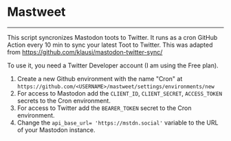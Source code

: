 # Mastweet
---
This script syncronizes Mastodon toots to Twitter.
It runs as a cron GitHub Action every 10 min to sync your latest Toot to Twitter. This  was adapted from https://github.com/klausi/mastodon-twitter-sync/

To use it, you need a Twitter Developer account (I am using the Free plan).
1. Create a new Github environment with the name "Cron" at `https://github.com/<USERNAME>/mastweet/settings/environments/new`
2. For access to Mastodon add the `CLIENT_ID`, `CLIENT_SECRET`, `ACCESS_TOKEN` secrets to the Cron environment.
3. For access to Twitter add the `BEARER_TOKEN` secret to the Cron environment.
4. Change the `api_base_url= 'https://mstdn.social'` variable to the URL of your Mastodon instance.


